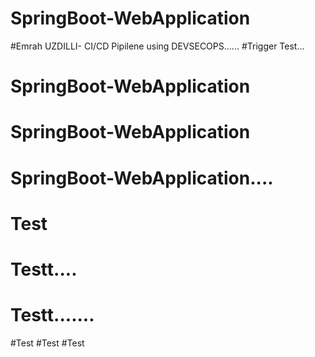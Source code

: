 # SpringBoot-WebApplication
#Emrah UZDILLI- CI/CD Pipilene using DEVSECOPS......
#Trigger Test...

# SpringBoot-WebApplication
# SpringBoot-WebApplication
# SpringBoot-WebApplication....
# Test
# Testt....
# Testt.......
#Test
#Test
#Test
